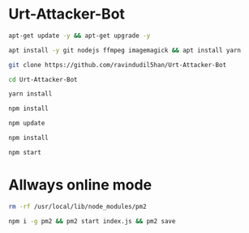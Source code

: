 # Urt-Attacker-Bot


```bash
apt-get update -y && apt-get upgrade -y
```

```bash
apt install -y git nodejs ffmpeg imagemagick && apt install yarn
```

```bash
git clone https://github.com/ravindudil5han/Urt-Attacker-Bot
```
```bash
cd Urt-Attacker-Bot
```

```bash
yarn install
```

```bash
npm install
```

```bash
npm update
```

```bash
npm install
```

```bash
npm start
```
# Allways online mode

```bash
rm -rf /usr/local/lib/node_modules/pm2
```
```bash
npm i -g pm2 && pm2 start index.js && pm2 save
```

